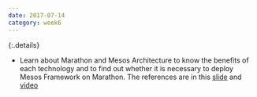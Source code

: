 ```yaml
---
date: 2017-07-14
category: week6
---
```

{:.details}
- Learn about Marathon and Mesos Architecture to know the benefits of each technology and to find out whether it is necessary to deploy Mesos Framework on Marathon. The references are in this [slide](https://www.slideshare.net/mesosphere/apache-mesos-and-mesosphere-live-webcast-by-ceo-and-cofounder-florian-li?from_action=save) and [video](https://www.youtube.com/watch?v=8kwJpF_O1wY)
